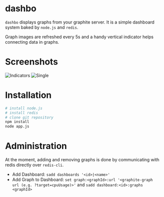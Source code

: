 dashbo
======

`dashbo` displays graphs from your graphite server.
It is a simple dashboard system baked by `node.js` and `redis`.

Graph images are refreshed every 5s and a handy vertical indicator helps connecting data in graphs.

Screenshots
===========

![Indicators](https://raw.github.com/juliangruber/dashbo/master/screenshots/dashbo-indicators.png)
![Single](https://raw.github.com/juliangruber/dashbo/master/screenshots/dashbo-single.png)

Installation
============

```bash
# install node.js
# install redis
# clone git repository
npm install
node app.js
```

Administration
==============
At the moment, adding and removing graphs is done by communicating with redis directly over `redis-cli`.

* Add Dashboard: `sadd dashboards '<id>|<name>'`
* Add Graph to Dashboard: `set graph:<graphId>:url '<graphite-graph url (e.g. ?target=cpuUsage)>'` and `sadd dashboard:<id>:graphs <graphId>`

